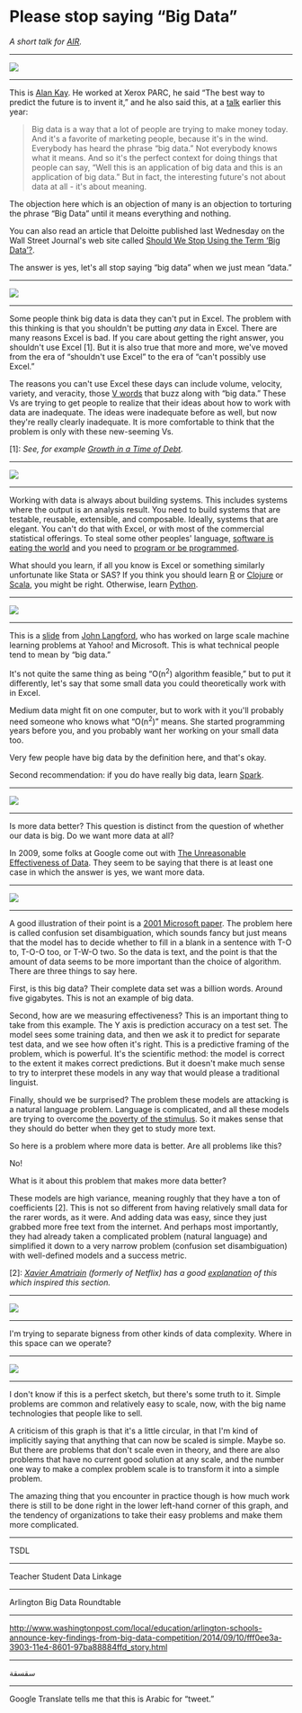 # Please stop saying “Big Data”


*A short talk for [AIR](http://www.air.org/).*


-----

![](alan_kay.jpg)

-----

This is [Alan Kay](http://en.wikipedia.org/wiki/Alan_Kay). He worked at Xerox PARC, he said “The best way to predict the future is to invent it,” and he also said this, at a [talk](https://www.youtube.com/watch?v=gTAghAJcO1o) earlier this year:

> Big data is a way that a lot of people are trying to make money today. And it's a favorite of marketing people, because it's in the wind. Everybody has heard the phrase “big data.” Not everybody knows what it means. And so it's the perfect context for doing things that people can say, “Well this is an application of big data and this is an application of big data.” But in fact, the interesting future's not about data at all - it's about meaning.

The objection here which is an objection of many is an objection to torturing the phrase “Big Data” until it means everything and nothing.

You can also read an article that Deloitte published last Wednesday on the Wall Street Journal's web site called [Should We Stop Using the Term ‘Big Data’?](http://deloitte.wsj.com/cio/2014/12/10/should-we-stop-using-the-term-big-data/).

The answer is yes, let's all stop saying “big data” when we just mean “data.”


-----

![](excel.png)

-----

Some people think big data is data they can't put in Excel. The problem with this thinking is that you shouldn't be putting *any* data in Excel. There are many reasons Excel is bad. If you care about getting the right answer, you shouldn't use Excel [1]. But it is also true that more and more, we've moved from the era of “shouldn't use Excel” to the era of “can't possibly use Excel.”

The reasons you can't use Excel these days can include volume, velocity, variety, and veracity, those [V words](http://www.ibmbigdatahub.com/infographic/four-vs-big-data) that buzz along with “big data.” These Vs are trying to get people to realize that their ideas about how to work with data are inadequate. The ideas were inadequate before as well, but now they're really clearly inadequate. It is more comfortable to think that the problem is only with these new-seeming Vs.

[1]: *See, for example [Growth in a Time of Debt](http://www.businessweek.com/articles/2013-04-18/faq-reinhart-rogoff-and-the-excel-error-that-changed-history).*


-----

![](data_flow.jpg)

-----

Working with data is always about building systems. This includes systems where the output is an analysis result. You need to build systems that are testable, reusable, extensible, and composable. Ideally, systems that are elegant. You can't do that with Excel, or with most of the commercial statistical offerings. To steal some other peoples' language, [software is eating the world](http://www.wsj.com/articles/SB10001424053111903480904576512250915629460) and you need to [program or be programmed](http://www.rushkoff.com/program-or-be-programmed/).

What should you learn, if all you know is Excel or something similarly unfortunate like Stata or SAS? If you think you should learn [R](http://www.r-project.org/) or [Clojure](http://clojure.org/) or [Scala](http://www.scala-lang.org/), you might be right. Otherwise, learn [Python](https://www.python.org/).


-----

![](big_data.png)

-----

This is a [slide](http://people.cs.umass.edu/~mcgregor/stocworkshop/langford.pdf) from [John Langford](http://en.wikipedia.org/wiki/John_Langford_%28computer_scientist%29), who has worked on large scale machine learning problems at Yahoo! and Microsoft. This is what technical people tend to mean by “big data.”

It's not quite the same thing as being “O(n<sup>2</sup>) algorithm feasible,” but to put it differently, let's say that some small data you could theoretically work with in Excel.

Medium data might fit on one computer, but to work with it you'll probably need someone who knows what “O(n<sup>2</sup>)” means. She started programming years before you, and you probably want her working on your small data too.

Very few people have big data by the definition here, and that's okay.

Second recommendation: if you do have really big data, learn [Spark](https://spark.apache.org/).


-----

![](unreasonable_data.png)

-----

Is more data better? This question is distinct from the question of whether our data is big. Do we want more data at all?

In 2009, some folks at Google come out with [The Unreasonable Effectiveness of Data](http://static.googleusercontent.com/media/research.google.com/en/us/pubs/archive/35179.pdf). They seem to be saying that there is at least one case in which the answer is yes, we want more data.


-----

![](scaling_corpora.png)

-----

A good illustration of their point is a [2001 Microsoft paper](http://dl.acm.org/citation.cfm?id=1073017). The problem here is called confusion set disambiguation, which sounds fancy but just means that the model has to decide whether to fill in a blank in a sentence with T-O to, T-O-O too, or T-W-O two. So the data is text, and the point is that the amount of data seems to be more important than the choice of algorithm. There are three things to say here.

First, is this big data? Their complete data set was a billion words. Around five gigabytes. This is not an example of big data.

Second, how are we measuring effectiveness? This is an important thing to take from this example. The Y axis is prediction accuracy on a test set. The model sees some training data, and then we ask it to predict for separate test data, and we see how often it's right. This is a predictive framing of the problem, which is powerful. It's the scientific method: the model is correct to the extent it makes correct predictions. But it doesn't make much sense to try to interpret these models in any way that would please a traditional linguist.

Finally, should we be surprised? The problem these models are attacking is a natural language problem. Language is complicated, and all these models are trying to overcome [the poverty of the stimulus](http://en.wikipedia.org/wiki/Poverty_of_the_stimulus). So it makes sense that they should do better when they get to study more text.

So here is a problem where more data is better. Are all problems like this?

No!

What is it about this problem that makes more data better?

These models are high variance, meaning roughly that they have a ton of coefficients [2]. This is not so different from having relatively small data for the rarer words, as it were. And adding data was easy, since they just grabbed more free text from the internet. And perhaps most importantly, they had already taken a complicated problem (natural language) and simplified it down to a very narrow problem (confusion set disambiguation) with well-defined models and a success metric.

[2]: *[Xavier Amatriain](http://xavier.amatriain.net/) (formerly of Netflix) has a good [explanation](http://technocalifornia.blogspot.com/2012/07/more-data-or-better-models.html) of this which inspired this section.*


-----

![](big_complex.png)

-----

I'm trying to separate bigness from other kinds of data complexity. Where in this space can we operate?


-----

![](big_complex_possible.png)

-----

I don't know if this is a perfect sketch, but there's some truth to it. Simple problems are common and relatively easy to scale, now, with the big name technologies that people like to sell.

A criticism of this graph is that it's a little circular, in that I'm kind of implicitly saying that anything that can now be scaled is simple. Maybe so. But there are problems that don't scale even in theory, and there are also problems that have no current good solution at any scale, and the number one way to make a complex problem scale is to transform it into a simple problem.

The amazing thing that you encounter in practice though is how much work there is still to be done right in the lower left-hand corner of this graph, and the tendency of organizations to take their easy problems and make them more complicated.


-----

TSDL

-----

Teacher Student Data Linkage


-----

Arlington Big Data Roundtable

-----

http://www.washingtonpost.com/local/education/arlington-schools-announce-key-findings-from-big-data-competition/2014/09/10/fff0ee3a-3903-11e4-8601-97ba88884ffd_story.html


-----

سقسقة

-----

Google Translate tells me that this is Arabic for “tweet.”
